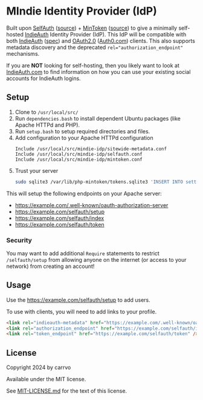 # MIndie Identity Provider (IdP)

Built upon [SelfAuth](selfauth/README.md) ([source](https://github.com/Inklings-io/selfauth)) + [MinToken](mintoken/README.md) ([source](https://github.com/Zegnat/php-mintoken.git)) to give a minimally self-hosted [IndieAuth](https://indieweb.org/IndieAuth) Identity Provider (IdP). This IdP will be compatible with both [IndieAuth](https://indieauth.net/) ([spec](https://indieauth.spec.indieweb.org/)) and [OAuth2.0](https://www.oauth.com/) ([Auth0.com](https://auth0.com/docs)) clients. This also supports metadata discovery and the deprecated `rel="authorization_endpoint"` mechanisms.

If you are **NOT** looking for self-hosting, then you likely want to look at [IndieAuth.com](https://indieauth.com/) to find information on how you can use your existing social accounts for IndieAuth logins.

## Setup

1. Clone to `/usr/local/src/`
1. Run `dependencies.bash` to install dependent Ubuntu packages (like Apache HTTPd and PHP).
1. Run `setup.bash` to setup required directories and files.
1. Add configuration to your Apache HTTPd configuration
    ```
    Include /usr/local/src/mindie-idp/sitewide-metadata.conf
    Include /usr/local/src/mindie-idp/selfauth.conf
    Include /usr/local/src/mindie-idp/mintoken.conf
    ```
1. Trust your server
    ```bash
    sudo sqlite3 /var/lib/php-mintoken/tokens.sqlite3 'INSERT INTO settings VALUES ("endpoint", "https://example.com/selfauth/index");'
    ```

This will setup the following endpoints on your Apache server:
- https://example.com/.well-known/oauth-authorization-server
- https://example.com/selfauth/setup
- https://example.com/selfauth/index
- https://example.com/selfauth/token

### Security

You may want to add additional `Require` statements to restrict `/selfauth/setup` from allowing anyone on the internet (or access to your network) from creating an account!

## Usage

Use the https://example.com/selfauth/setup to add users.

To use with clients, you will need to add links to your profile.
```html
<link rel="indieauth-metadata" href="https://example.com/.well-known/oauth-authorization-server" />
<link rel="authorization_endpoint" href="https://example.com/selfauth/index" />
<link rel="token_endpoint" href="https://example.com/selfauth/token" />
```

## License

Copyright 2024 by carrvo

Available under the MIT license.

See [MIT-LICENSE.md](MIT-LICENSE.md) for the text of this license.

